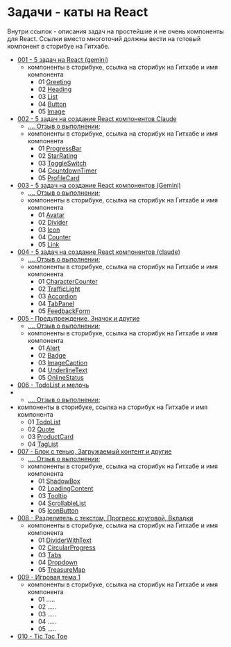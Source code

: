 # Задачи - каты на React

Внутри ссылок - описания задач на простейшие и не очень компоненты для React. Ссылки вместо многоточий должны вести на готовый компонент в сторибуе на Гитхабе.

- [001 - 5 задач на React (gemini)](001_katas/readme.md)
  - компоненты в сторибуке, ссылка на сторибук на Гитхабе и имя компонента
    - 01 [Greeting](https://kvisaz.github.io/react-game-components/storybook/index.html?path=/story/components-001-28-08-2024-react-katas-greeting--default-story)
    - 02 [Heading](https://kvisaz.github.io/react-game-components/storybook/index.html?path=/story/components-001-28-08-2024-react-katas-heading--default-story)
    - 03 [List](https://kvisaz.github.io/react-game-components/storybook/index.html?path=/story/components-001-28-08-2024-react-katas-list--default-story)
    - 04 [Button](https://kvisaz.github.io/react-game-components/storybook/index.html?path=/story/components-001-28-08-2024-react-katas-button--default-story)
    - 05 [Image](https://kvisaz.github.io/react-game-components/storybook/index.html?path=/story/components-001-28-08-2024-react-katas-image--default-story)
- [002 - 5 задач на создание React компонентов Claude](002_katas/readme.md)
  - [.... Отзыв о выполнении](002_katas/report.md);
  - компоненты в сторибуке, ссылка на сторибук на Гитхабе и имя компонента
    - 01 [ProgressBar](https://kvisaz.github.io/react-game-components/storybook/index.html?path=/story/components-002-29-08-2024-react-katas-progressbar--default)
    - 02 [StarRating](https://kvisaz.github.io/react-game-components/storybook/?path=/story/components-002-29-08-2024-react-katas-starrating--default)
    - 03 [ToggleSwitch](https://kvisaz.github.io/react-game-components/storybook/index.html?path=/story/components-002-29-08-2024-react-katas-toggleswitch--default)
    - 04 [CountdownTimer](https://kvisaz.github.io/react-game-components/storybook/index.html?path=/story/components-002-29-08-2024-react-katas-countdowntimer--default)
    - 05 [ProfileCard](https://kvisaz.github.io/react-game-components/storybook/index.html?path=/story/components-002-29-08-2024-react-katas-profilecard--default)
- [003 - 5 задач на создание React компонентов (Gemini)](003_katas/readme.md)
  - [.... Отзыв о выполнении](003_katas/report.md);
  - компоненты в сторибуке, ссылка на сторибук на Гитхабе и имя компонента
    - 01 [Avatar](https://kvisaz.github.io/react-game-components/storybook/index.html?path=/story/components-003-31-08-2024-react-katas-avatar--default)
    - 02 [Divider](https://kvisaz.github.io/react-game-components/storybook/index.html?path=/story/components-003-31-08-2024-react-katas-divider--default)
    - 03 [Icon](https://kvisaz.github.io/react-game-components/storybook/index.html?path=/story/components-003-31-08-2024-react-katas-icon--default)
    - 04 [Counter](https://kvisaz.github.io/react-game-components/storybook/index.html?path=/story/components-003-31-08-2024-react-katas-counter--default)
    - 05 [Link](https://kvisaz.github.io/react-game-components/storybook/index.html?path=/story/components-003-31-08-2024-react-katas-link--default)
- [004 - 5 задач на создание React компонентов (claude)](004_katas/readme.md)
  - [.... Отзыв о выполнении](004_katas/report.md);
  - компоненты в сторибуке, ссылка на сторибук на Гитхабе и имя компонента
    - 01 [CharacterCounter](https://kvisaz.github.io/react-game-components/storybook/?path=/story/components-004-03-09-2024-react-katas-charactercounter--default)
    - 02 [TrafficLight](https://kvisaz.github.io/react-game-components/storybook/?path=/story/components-004-03-09-2024-react-katas-trafficlight--default)
    - 03 [Accordion](https://kvisaz.github.io/react-game-components/storybook/?path=/story/components-004-03-09-2024-react-katas-accordion--default)
    - 04 [TabPanel](https://kvisaz.github.io/react-game-components/storybook/index.html?path=/story/components-004-03-09-2024-react-katas-tabpanel--default)
    - 05 [FeedbackForm](https://kvisaz.github.io/react-game-components/storybook/index.html?path=/story/components-004-03-09-2024-react-katas-feedbackform--default)
- [005 - Предупреждение, Значок и другие](005_katas/readme.md)
  - [.... Отзыв о выполнении](005_katas/report.md);
  - компоненты в сторибуке, ссылка на сторибук на Гитхабе и имя компонента
    - 01 [Alert](https://kvisaz.github.io/react-game-components/storybook/index.html?path=/story/components-005-10-09-2024-react-katas-alert--default)
    - 02 [Badge](https://kvisaz.github.io/react-game-components/storybook/index.html?path=/story/components-005-10-09-2024-react-katas-badge--default)
    - 03 [ImageCaption](https://kvisaz.github.io/react-game-components/storybook/index.html?path=/story/components-005-10-09-2024-react-katas-imagecaption--default)
    - 04 [UnderlineText](https://kvisaz.github.io/react-game-components/storybook/index.html?path=/story/components-005-10-09-2024-react-katas-underlinetext--default)
    - 05 [OnlineStatus](https://kvisaz.github.io/react-game-components/storybook/index.html?path=/story/components-005-10-09-2024-react-katas-onlinestatus--default)
- [006 - TodoList и мелочь](006_katas/readme.md)
- - [.... Отзыв о выполнении](006_katas/report.md);
- компоненты в сторибуке, ссылка на сторибук на Гитхабе и имя компонента
  - 01 [TodoList](https://kvisaz.github.io/react-game-components/storybook/index.html?path=/story/components-006-14-09-2024-react-katas-todolist--default)
  - 02 [Quote](https://kvisaz.github.io/react-game-components/storybook/index.html?path=/story/components-006-14-09-2024-react-katas-quote--default)
  - 03 [ProductCard](https://kvisaz.github.io/react-game-components/storybook/index.html?path=/story/components-006-14-09-2024-react-katas-productcard--default)
  - 04 [TagList](https://kvisaz.github.io/react-game-components/storybook/index.html?path=/story/components-006-14-09-2024-react-katas-taglist--default)
- [007 - Блок с тенью, Загружаемый контент и другие](007_katas/readme.md)
  - [.... Отзыв о выполнении](007_katas/report.md);
  - компоненты в сторибуке, ссылка на сторибук на Гитхабе и имя компонента
    - 01 [ShadowBox](https://kvisaz.github.io/react-game-components/storybook/index.html?path=/story/components-007-26-09-2024-react-katas-shadowbox--quote-as-child)
    - 02 [LoadingContent](https://kvisaz.github.io/react-game-components/storybook/index.html?path=/story/components-007-26-09-2024-react-katas-loadingcontent--default)
    - 03 [Tooltip](https://kvisaz.github.io/react-game-components/storybook/index.html?path=/story/components-007-26-09-2024-react-katas-tooltip--default)
    - 04 [ScrollableList](https://kvisaz.github.io/react-game-components/storybook/index.html?path=/story/components-007-26-09-2024-react-katas-scrollablelist--default)
    - 05 [IconButton](https://kvisaz.github.io/react-game-components/storybook/index.html?path=/story/components-007-26-09-2024-react-katas-iconbuttons--icon-search)
- [008 - Разделитель с текстом, Прогресс круговой, Вкладки](008_katas/readme.md)
  - компоненты в сторибуке, ссылка на сторибук на Гитхабе и имя компонента
    - 01 [DividerWithText](https://kvisaz.github.io/react-game-components/storybook/index.html?path=/story/components-008-28-09-2024-react-katas-dividerwithtext--default)
    - 02 [CircularProgress](https://kvisaz.github.io/react-game-components/storybook/index.html?path=/story/components-008-28-09-2024-react-katas-circularprogress--default)
    - 03 [Tabs](https://kvisaz.github.io/react-game-components/storybook/index.html?path=/story/components-008-28-09-2024-react-katas-tabs--default)
    - 04 [Dropdown](https://kvisaz.github.io/react-game-components/storybook/index.html?path=/story/components-008-28-09-2024-react-katas-dropdown--default)
    - 05 [TreasureMap](https://kvisaz.github.io/react-game-components/storybook/index.html?path=/story/components-008-28-09-2024-react-katas-treasuremap--default&args=width:600)
- [009 - Игровая тема 1](009_katas/readme.md)
  - компоненты в сторибуке, ссылка на сторибук на Гитхабе и имя компонента
    - 01 .....
    - 02 .....
    - 03 .....
    - 04 .....
    - 05 .....
- [010 - Tic Tac Toe](010_katas/readme.md)

